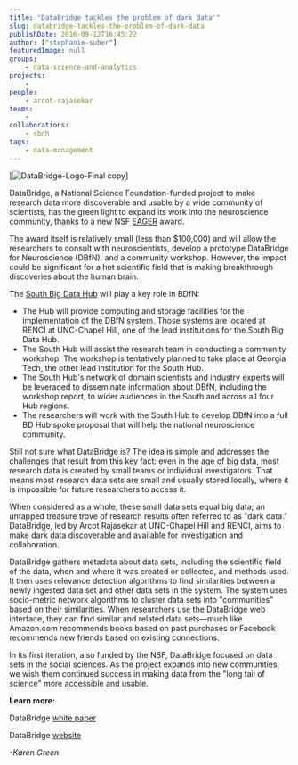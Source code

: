 ```yaml
---
title: "DataBridge tackles the problem of dark data'"
slug: databridge-tackles-the-problem-of-dark-data
publishDate: 2016-09-12T16:45:22
author: ["stephanie-suber"]
featuredImage: null
groups:
    - data-science-and-analytics
projects:
    - 
people:
    - arcot-rajasekar
teams: 
    - 
collaborations:
    - sbdh
tags:
    - data-management
---
```

[![DataBridge-Logo-Final copy](https://renci.org/wp-content/uploads/2016/09/DataBridge-Logo-Final-copy-300x94.jpg)]

DataBridge, a National Science Foundation-funded project to make research data more discoverable and usable by a wide community of scientists, has the green light to expand its work into the neuroscience community, thanks to a new NSF [EAGER](https://www.nsf.gov/awardsearch/showAward?AWD_ID=1649397&HistoricalAwards=false) award.

The award itself is relatively small (less than $100,000) and will allow the researchers to consult with neuroscientists, develop a prototype DataBridge for Neuroscience (DBfN), and a community workshop. However, the impact could be significant for a hot scientific field that is making breakthrough discoveries about the human brain.

The [South Big Data Hub](https://southbdhub.wordpress.com/) will play a key role in BDfN:

*   The Hub will provide computing and storage facilities for the implementation of the DBfN system. Those systems are located at RENCI at UNC-Chapel Hill, one of the lead institutions for the South Big Data Hub.
*   The South Hub will assist the research team in conducting a community workshop. The workshop is tentatively planned to take place at Georgia Tech, the other lead institution for the South Hub.
*   The South Hub's network of domain scientists and industry experts will be leveraged to disseminate information about DBfN, including the workshop report, to wider audiences in the South and across all four Hub regions.
*   The researchers will work with the South Hub to develop DBfN into a full BD Hub spoke proposal that will help the national neuroscience community.

Still not sure what DataBridge is? The idea is simple and addresses the challenges that result from this key fact: even in the age of big data, most research data is created by small teams or individual investigators. That means most research data sets are small and usually stored locally, where it is impossible for future researchers to access it.

When considered as a whole, these small data sets equal big data; an untapped treasure trove of research results often referred to as "dark data." DataBridge, led by Arcot Rajasekar at UNC-Chapel Hill and RENCI, aims to make dark data discoverable and available for investigation and collaboration.

DataBridge gathers metadata about data sets, including the scientific field of the data, when and where it was created or collected, and methods used. It then uses relevance detection algorithms to find similarities between a newly ingested data set and other data sets in the system. The system uses socio-metric network algorithms to cluster data sets into "communities" based on their similarities. When researchers use the DataBridge web interface, they can find similar and related data sets—much like Amazon.com recommends books based on past purchases or Facebook recommends new friends based on existing connections.

In its first iteration, also funded by the NSF, DataBridge focused on data sets in the social sciences. As the project expands into new communities, we wish them continued success in making data from the "long tail of science" more accessible and usable.

**Learn more:**

DataBridge [white paper](https://renci.org/wp-content/uploads/2015/07/RCI-RENCI-White-Paper-No5.FINAL_.pdf)

DataBridge [website](http://databridge.web.unc.edu/)

_-Karen Green_
<!-- AddThis Advanced Settings generic via filter on the_content --><!-- AddThis Share Buttons generic via filter on the_content -->

